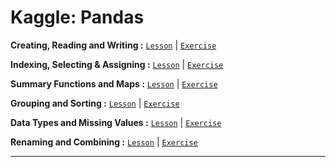 # Kaggle: Pandas

**Creating, Reading and Writing :**
[`Lesson`](https://github.com/abphilip-resources/DT-ML-1/blob/master/Pandas/A1.ipynb) | [`Exercise`](https://github.com/abphilip-resources/DT-ML-1/blob/master/Pandas/E1.ipynb)

**Indexing, Selecting & Assigning :**
[`Lesson`](https://github.com/abphilip-resources/DT-ML-1/blob/master/Pandas/A2.ipynb) | [`Exercise`](https://github.com/abphilip-resources/DT-ML-1/blob/master/Pandas/E2.ipynb)

**Summary Functions and Maps :**
[`Lesson`](https://github.com/abphilip-resources/DT-ML-1/blob/master/Pandas/A3.ipynb) | [`Exercise`](https://github.com/abphilip-resources/DT-ML-1/blob/master/Pandas/E3.ipynb)

**Grouping and Sorting :**
[`Lesson`](https://github.com/abphilip-resources/DT-ML-1/blob/master/Pandas/A4.ipynb) | [`Exercise`](https://github.com/abphilip-resources/DT-ML-1/blob/master/Pandas/E4.ipynb)

**Data Types and Missing Values :**
[`Lesson`](https://github.com/abphilip-resources/DT-ML-1/blob/master/Pandas/A5.ipynb) | [`Exercise`](https://github.com/abphilip-resources/DT-ML-1/blob/master/Pandas/E5.ipynb)

**Renaming and Combining :**
[`Lesson`](https://github.com/abphilip-resources/DT-ML-1/blob/master/Pandas/A6.ipynb) | [`Exercise`](https://github.com/abphilip-resources/DT-ML-1/blob/master/Pandas/E6.ipynb)

---